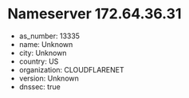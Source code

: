 # Nameserver 172.64.36.31

* as_number: 13335
* name: Unknown
* city: Unknown
* country: US
* organization: CLOUDFLARENET
* version: Unknown
* dnssec: true
